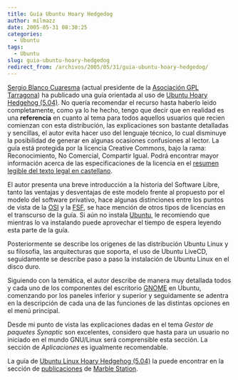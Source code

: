 ```yaml
---
title: Guía Ubuntu Hoary Hedgedog
author: milmazz
date: 2005-05-31 08:30:25
categories:
  - Ubuntu
tags:
  - Ubuntu
slug: guia-ubuntu-hoary-hedgedog
redirect_from: /archivos/2005/05/31/guia-ubuntu-hoary-hedgedog/
---
```


[Sergio Blanco Cuaresma](http://marblestation.com/autobiografia/) (actual
presidente de la [Asociación GPL Tarragona](http://www.gpltarragona.org/)) ha
publicado una guía orientada al uso de [Ubuntu Hoary Hedgehog
(5.04)](http://www.ubuntulinux.org/wiki/HoaryHedgehog). No quería recomendar el
recurso hasta haberlo leido completamente, como ya lo he hecho, tengo que decir
que en realidad es una **referencia** en cuanto al tema para todos aquellos
usuarios que recien comienzan con esta distribución, las explicaciones son
bastante detalladas y sencillas, el autor evita hacer uso del lenguaje técnico,
lo cual disminuye la posibilidad de generar en algunas ocasiones confusiones al
lector. La guía está protegida por la licencia Creative Commons, bajo la rama:
Reconocimiento, No Comercial, Compartir Igual. Podrá encontrar mayor información
acerca de las especificaciones de la licencia en el [resumen legible del texto
legal en
castellano](http://creativecommons.org/licenses/by-nc-sa/2.1/es/legalcode.es).

El autor presenta una breve introducción a la historia del Software Libre, tanto
las ventajas y desventajas de este modelo frente al propuesto por el modelo del
software privativo, hace algunas distinciones entre los puntos de vista de la
[OSI](http://www.opensource.org/) y la [FSF](http://www.fsf.org/), se hace
mención de otros tipos de licencias en el transcurso de la guía. Si aún no
instala [Ubuntu](http://www.ubuntulinux.org/), le recomiendo que mientras lo va
instalando puede aprovechar el tiempo de espera leyendo esta parte de la guía.

Posteriormente se describe los origenes de las distribución Ubuntu Linux y su
filosofia, las arquitecturas que soporta, el uso de Ubuntu LiveCD, seguidamente
se describe paso a paso la instalación de Ubuntu Linux en el disco duro.

Siguiendo con la temática, el autor describe de manera muy detallada todos y
cada uno de los componentes del escritorio [GNOME](http://gnome.org/) en Ubuntu,
comenzando por los paneles inferior y superior y seguidamente se adentra en la
descripción de cada una de las funciones de las distintas opciones en el menú
principal.

Desde mi punto de vista las explicaciones dadas en el tema _Gestor de paquetes
Synaptic_ son excelentes, considero que hasta para un usuario no iniciado en el
mundo GNU/Linux será comprensible esta sección. La sección de _Aplicaciones_ es
igualmente recomendable.

La guía de [Ubuntu Linux Hoary Hedgehog
(5.04)](http://www.marblestation.com/publicaciones/Ubuntu_Guia_Hoary_Hedgehog.pdf)
la puede encontrar en la sección de
[publicaciones](http://www.marblestation.com/publicaciones/) de [Marble
Station](http://www.marblestation.com/blog/).
